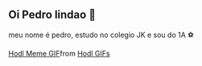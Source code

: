 ## Oi Pedro lindao 👋
meu nome é pedro, estudo no colegio JK e sou do 1A ⚽
<div class="tenor-gif-embed" data-postid="8440685405279941522" data-share-method="host" data-aspect-ratio="0.634538" data-width="100%"><a href="https://tenor.com/view/hodl-meme-crypto-gif-8440685405279941522">Hodl Meme GIF</a>from <a href="https://tenor.com/search/hodl-gifs">Hodl GIFs</a></div> <script type="text/javascript" async src="https://tenor.com/embed.js"></script>
<!--
**pedrorosada/pedrorosada** is a ✨ _special_ ✨ repository because its `README.md` (this file) appears on your GitHub profile.

Here are some ideas to get you started:

- 🔭 I’m currently working on ...
- 🌱 I’m currently learning ...
- 👯 I’m looking to collaborate on ...
- 🤔 I’m looking for help with ...
- 💬 Ask me about ...
- 📫 How to reach me: ...
- 😄 Pronouns: ...
- ⚡ Fun fact: ...
<!--
